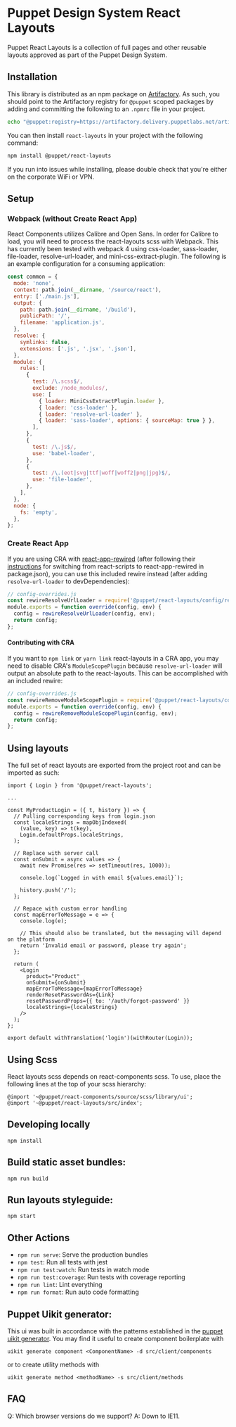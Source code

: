 # Puppet Design System React Layouts

Puppet React Layouts is a collection of full pages and other reusable layouts approved as part of the Puppet Design System.

## Installation

This library is distributed as an npm package on [Artifactory](https://confluence.puppetlabs.com/display/SRE/Artifactory+Basics). As such, you should point to the Artifactory registry for `@puppet` scoped packages by adding and committing the following to an `.npmrc` file in your project.

```sh
echo "@puppet:registry=https://artifactory.delivery.puppetlabs.net/artifactory/api/npm/npm__local/" >> .npmrc
```

You can then install `react-layouts` in your project with the following command:

```sh
npm install @puppet/react-layouts
```

If you run into issues while installing, please double check that you're either
on the corporate WiFi or VPN.

## Setup

### Webpack (without Create React App)

React Components utilizes Calibre and Open Sans. In order for Calibre to load, you will need to process the react-layouts scss with Webpack. This has currently been tested with webpack 4 using css-loader, sass-loader, file-loader, resolve-url-loader, and mini-css-extract-plugin. The following is an example configuration for a consuming application:

```javascript
const common = {
  mode: 'none',
  context: path.join(__dirname, '/source/react'),
  entry: ['./main.js'],
  output: {
    path: path.join(__dirname, '/build'),
    publicPath: '/',
    filename: 'application.js',
  },
  resolve: {
    symlinks: false,
    extensions: ['.js', '.jsx', '.json'],
  },
  module: {
    rules: [
      {
        test: /\.scss$/,
        exclude: /node_modules/,
        use: [
          { loader: MiniCssExtractPlugin.loader },
          { loader: 'css-loader' },
          { loader: 'resolve-url-loader' },
          { loader: 'sass-loader', options: { sourceMap: true } },
        ],
      },
      {
        test: /\.js$/,
        use: 'babel-loader',
      },
      {
        test: /\.(eot|svg|ttf|woff|woff2|png|jpg)$/,
        use: 'file-loader',
      },
    ],
  },
  node: {
    fs: 'empty',
  },
};
```

### Create React App

If you are using CRA with [react-app-rewired](https://github.com/timarney/react-app-rewired) (after following their [instructions](https://github.com/timarney/react-app-rewired/blob/master/README.md#how-to-rewire-your-create-react-app-project) for switching from react-scripts to react-app-rewired in package.json), you can use this included rewire instead (after adding `resolve-url-loader` to devDependencies):

```js
// config-overrides.js
const rewireResolveUrlLoader = require('@puppet/react-layouts/config/rewire-resolve-url-loader.js');
module.exports = function override(config, env) {
  config = rewireResolveUrlLoader(config, env);
  return config;
};
```

#### Contributing with CRA

If you want to `npm link` or `yarn link` react-layouts in a CRA app, you may need to disable CRA's `ModuleScopePlugin` because `resolve-url-loader` will output an absolute path to the react-layouts. This can be accomplished with an included rewire:

```js
// config-overrides.js
const rewireRemoveModuleScopePlugin = require('@puppet/react-layouts/config/rewire-remove-module-scope-plugin.js');
module.exports = function override(config, env) {
  config = rewireRemoveModuleScopePlugin(config, env);
  return config;
};
```

## Using layouts

The full set of react layouts are exported from the project root and can be imported as such:

```
import { Login } from '@puppet/react-layouts';

...

const MyProductLogin = ({ t, history }) => {
  // Pulling corresponding keys from login.json
  const localeStrings = mapObjIndexed(
    (value, key) => t(key),
    Login.defaultProps.localeStrings,
  );

  // Replace with server call
  const onSubmit = async values => {
    await new Promise(res => setTimeout(res, 1000));

    console.log(`Logged in with email ${values.email}`);

    history.push('/');
  };

  // Repace with custom error handling
  const mapErrorToMessage = e => {
    console.log(e);

    // This should also be translated, but the messaging will depend on the platform
    return 'Invalid email or password, please try again';
  };

  return (
    <Login
      product="Product"
      onSubmit={onSubmit}
      mapErrorToMessage={mapErrorToMessage}
      renderResetPasswordAs={Link}
      resetPasswordProps={{ to: '/auth/forgot-password' }}
      localeStrings={localeStrings}
    />
  );
};

export default withTranslation('login')(withRouter(Login));
```

## Using Scss

React layouts scss depends on react-components scss. To use, place the following lines at the top of your scss hierarchy:

```
@import '~@puppet/react-components/source/scss/library/ui';
@import '~@puppet/react-layouts/src/index';
```

## Developing locally

`npm install`

## Build static asset bundles:

`npm run build`

## Run layouts styleguide:

`npm start`

## Other Actions

- `npm run serve`: Serve the production bundles
- `npm test`: Run all tests with jest
- `npm run test:watch`: Run tests in watch mode
- `npm run test:coverage`: Run tests with coverage reporting
- `npm run lint`: Lint everything
- `npm run format`: Run auto code formatting

## Puppet Uikit generator:

This ui was built in accordance with the patterns established in the [puppet uikit generator](https://github.com/puppetlabs/uikit). You may find it useful to create component boilerplate with

```
uikit generate component <ComponentName> -d src/client/components
```

or to create utility methods with

```
uikit generate method <methodName> -s src/client/methods
```

## FAQ

Q: Which browser versions do we support?
A: Down to IE11.
